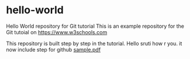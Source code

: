 # hello-world

Hello World repository for Git tutorial
This is an example repository for the Git tutoial on https://www.w3schools.com

This repository is built step by step in the tutorial.
Hello sruti how r you.
it now include step for github
[sample.pdf](https://github.com/piu96/hello-world/files/10081632/sample.pdf)
